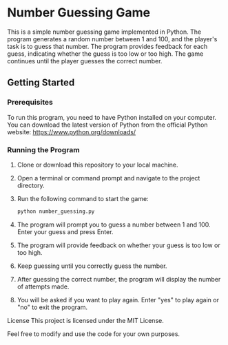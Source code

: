 # Number Guessing Game

This is a simple number guessing game implemented in Python. The program generates a random number between 1 and 100, and the player's task is to guess that number. The program provides feedback for each guess, indicating whether the guess is too low or too high. The game continues until the player guesses the correct number.

## Getting Started

### Prerequisites

To run this program, you need to have Python installed on your computer. You can download the latest version of Python from the official Python website: https://www.python.org/downloads/

### Running the Program

1. Clone or download this repository to your local machine.
2. Open a terminal or command prompt and navigate to the project directory.
3. Run the following command to start the game:

   ```bash
   python number_guessing.py
    ```
4. The program will prompt you to guess a number between 1 and 100. Enter your guess and press Enter.
5. The program will provide feedback on whether your guess is too low or too high.
6. Keep guessing until you correctly guess the number.
7. After guessing the correct number, the program will display the number of attempts made.
8. You will be asked if you want to play again. Enter "yes" to play again or "no" to exit the program.

License
This project is licensed under the MIT License.

Feel free to modify and use the code for your own purposes.

